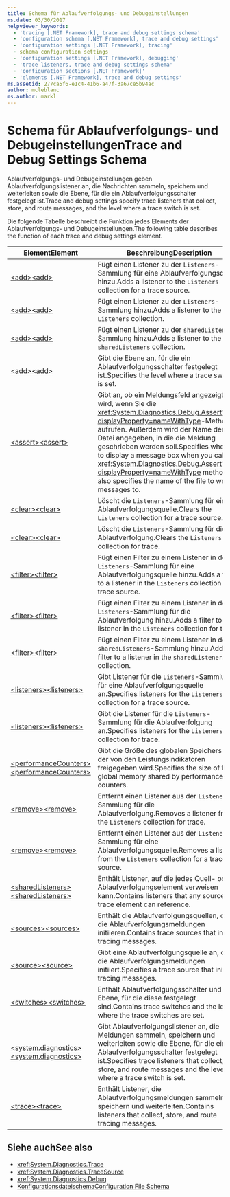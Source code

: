 ```yaml
---
title: Schema für Ablaufverfolgungs- und Debugeinstellungen
ms.date: 03/30/2017
helpviewer_keywords:
  - 'tracing [.NET Framework], trace and debug settings schema'
  - 'configuration schema [.NET Framework], trace and debug settings'
  - 'configuration settings [.NET Framework], tracing'
  - schema configuration settings
  - 'configuration settings [.NET Framework], debugging'
  - 'trace listeners, trace and debug settings schema'
  - 'configuration sections [.NET Framework]'
  - 'elements [.NET Framework], trace and debug settings'
ms.assetid: 277ca5f6-e1c4-41b6-a47f-3a67ce5b94ac
author: mcleblanc
ms.author: markl
---
```

# <a name="trace-and-debug-settings-schema"></a><span data-ttu-id="00bb7-102">Schema für Ablaufverfolgungs- und Debugeinstellungen</span><span class="sxs-lookup"><span data-stu-id="00bb7-102">Trace and Debug Settings Schema</span></span>
<span data-ttu-id="00bb7-103">Ablaufverfolgungs- und Debugeinstellungen geben Ablaufverfolgungslistener an, die Nachrichten sammeln, speichern und weiterleiten sowie die Ebene, für die ein Ablaufverfolgungsschalter festgelegt ist.</span><span class="sxs-lookup"><span data-stu-id="00bb7-103">Trace and debug settings specify trace listeners that collect, store, and route messages, and the level where a trace switch is set.</span></span>  
  
 <span data-ttu-id="00bb7-104">Die folgende Tabelle beschreibt die Funktion jedes Elements der Ablaufverfolgungs- und Debugeinstellungen.</span><span class="sxs-lookup"><span data-stu-id="00bb7-104">The following table describes the function of each trace and debug settings element.</span></span>  
  
|<span data-ttu-id="00bb7-105">Element</span><span class="sxs-lookup"><span data-stu-id="00bb7-105">Element</span></span>|<span data-ttu-id="00bb7-106">Beschreibung</span><span class="sxs-lookup"><span data-stu-id="00bb7-106">Description</span></span>|  
|-------------|-----------------|  
|[<span data-ttu-id="00bb7-107">\<add></span><span class="sxs-lookup"><span data-stu-id="00bb7-107">\<add></span></span>](../../../../../docs/framework/configure-apps/file-schema/trace-debug/add-element-for-listeners-for-source.md)|<span data-ttu-id="00bb7-108">Fügt einen Listener zu der `Listeners`-Sammlung für eine Ablaufverfolgungsquelle hinzu.</span><span class="sxs-lookup"><span data-stu-id="00bb7-108">Adds a listener to the `Listeners` collection for a trace source.</span></span>|  
|[<span data-ttu-id="00bb7-109">\<add></span><span class="sxs-lookup"><span data-stu-id="00bb7-109">\<add></span></span>](../../../../../docs/framework/configure-apps/file-schema/trace-debug/add-element-for-listeners-for-trace.md)|<span data-ttu-id="00bb7-110">Fügt einen Listener zu der `Listeners`-Sammlung hinzu.</span><span class="sxs-lookup"><span data-stu-id="00bb7-110">Adds a listener to the `Listeners` collection.</span></span>|  
|[<span data-ttu-id="00bb7-111">\<add></span><span class="sxs-lookup"><span data-stu-id="00bb7-111">\<add></span></span>](../../../../../docs/framework/configure-apps/file-schema/trace-debug/add-element-for-sharedlisteners.md)|<span data-ttu-id="00bb7-112">Fügt einen Listener zu der `sharedListeners`-Sammlung hinzu.</span><span class="sxs-lookup"><span data-stu-id="00bb7-112">Adds a listener to the `sharedListeners` collection.</span></span>|  
|[<span data-ttu-id="00bb7-113">\<add></span><span class="sxs-lookup"><span data-stu-id="00bb7-113">\<add></span></span>](../../../../../docs/framework/configure-apps/file-schema/trace-debug/add-element-for-switches.md)|<span data-ttu-id="00bb7-114">Gibt die Ebene an, für die ein Ablaufverfolgungsschalter festgelegt ist.</span><span class="sxs-lookup"><span data-stu-id="00bb7-114">Specifies the level where a trace switch is set.</span></span>|  
|[<span data-ttu-id="00bb7-115">\<assert></span><span class="sxs-lookup"><span data-stu-id="00bb7-115">\<assert></span></span>](../../../../../docs/framework/configure-apps/file-schema/trace-debug/assert-element.md)|<span data-ttu-id="00bb7-116">Gibt an, ob ein Meldungsfeld angezeigt wird, wenn Sie die <xref:System.Diagnostics.Debug.Assert%2A?displayProperty=nameWithType>-Methode aufrufen. Außerdem wird der Name der Datei angegeben, in die die Meldung geschrieben werden soll.</span><span class="sxs-lookup"><span data-stu-id="00bb7-116">Specifies whether to display a message box when you call the <xref:System.Diagnostics.Debug.Assert%2A?displayProperty=nameWithType> method; also specifies the name of the file to write messages to.</span></span>|  
|[<span data-ttu-id="00bb7-117">\<clear></span><span class="sxs-lookup"><span data-stu-id="00bb7-117">\<clear></span></span>](../../../../../docs/framework/configure-apps/file-schema/trace-debug/clear-element-for-listeners-for-source.md)|<span data-ttu-id="00bb7-118">Löscht die `Listeners`-Sammlung für eine Ablaufverfolgungsquelle.</span><span class="sxs-lookup"><span data-stu-id="00bb7-118">Clears the `Listeners` collection for a trace source.</span></span>|  
|[<span data-ttu-id="00bb7-119">\<clear></span><span class="sxs-lookup"><span data-stu-id="00bb7-119">\<clear></span></span>](../../../../../docs/framework/configure-apps/file-schema/trace-debug/clear-element-for-listeners-for-trace.md)|<span data-ttu-id="00bb7-120">Löscht die `Listeners`-Sammlung für die Ablaufverfolgung.</span><span class="sxs-lookup"><span data-stu-id="00bb7-120">Clears the `Listeners` collection for trace.</span></span>|  
|[<span data-ttu-id="00bb7-121">\<filter></span><span class="sxs-lookup"><span data-stu-id="00bb7-121">\<filter></span></span>](../../../../../docs/framework/configure-apps/file-schema/trace-debug/filter-element-for-add-for-listeners-for-source.md)|<span data-ttu-id="00bb7-122">Fügt einen Filter zu einem Listener in der `Listeners`-Sammlung für eine Ablaufverfolgungsquelle hinzu.</span><span class="sxs-lookup"><span data-stu-id="00bb7-122">Adds a filter to a listener in the `Listeners` collection for a trace source.</span></span>|  
|[<span data-ttu-id="00bb7-123">\<filter></span><span class="sxs-lookup"><span data-stu-id="00bb7-123">\<filter></span></span>](../../../../../docs/framework/configure-apps/file-schema/trace-debug/filter-element-for-add-for-listeners-for-trace.md)|<span data-ttu-id="00bb7-124">Fügt einen Filter zu einem Listener in der `Listeners`-Sammlung für die Ablaufverfolgung hinzu.</span><span class="sxs-lookup"><span data-stu-id="00bb7-124">Adds a filter to a listener in the `Listeners` collection for trace.</span></span>|  
|[<span data-ttu-id="00bb7-125">\<filter></span><span class="sxs-lookup"><span data-stu-id="00bb7-125">\<filter></span></span>](../../../../../docs/framework/configure-apps/file-schema/trace-debug/filter-element-for-add-for-sharedlisteners.md)|<span data-ttu-id="00bb7-126">Fügt einen Filter zu einem Listener in der `sharedListeners`-Sammlung hinzu.</span><span class="sxs-lookup"><span data-stu-id="00bb7-126">Adds a filter to a listener in the `sharedListeners` collection.</span></span>|  
|[<span data-ttu-id="00bb7-127">\<listeners></span><span class="sxs-lookup"><span data-stu-id="00bb7-127">\<listeners></span></span>](../../../../../docs/framework/configure-apps/file-schema/trace-debug/listeners-element-for-source.md)|<span data-ttu-id="00bb7-128">Gibt Listener für die `Listeners`-Sammlung für eine Ablaufverfolgungsquelle an.</span><span class="sxs-lookup"><span data-stu-id="00bb7-128">Specifies listeners for the `Listeners` collection for a trace source.</span></span>|  
|[<span data-ttu-id="00bb7-129">\<listeners></span><span class="sxs-lookup"><span data-stu-id="00bb7-129">\<listeners></span></span>](../../../../../docs/framework/configure-apps/file-schema/trace-debug/listeners-element-for-trace.md)|<span data-ttu-id="00bb7-130">Gibt die Listener für die `Listeners`-Sammlung für die Ablaufverfolgung an.</span><span class="sxs-lookup"><span data-stu-id="00bb7-130">Specifies listeners for the `Listeners` collection for trace.</span></span>|  
|[<span data-ttu-id="00bb7-131">\<performanceCounters></span><span class="sxs-lookup"><span data-stu-id="00bb7-131">\<performanceCounters></span></span>](../../../../../docs/framework/configure-apps/file-schema/trace-debug/performancecounters-element.md)|<span data-ttu-id="00bb7-132">Gibt die Größe des globalen Speichers an, der von den Leistungsindikatoren freigegeben wird.</span><span class="sxs-lookup"><span data-stu-id="00bb7-132">Specifies the size of the global memory shared by performance counters.</span></span>|  
|[<span data-ttu-id="00bb7-133">\<remove></span><span class="sxs-lookup"><span data-stu-id="00bb7-133">\<remove></span></span>](../../../../../docs/framework/configure-apps/file-schema/trace-debug/remove-element-for-listeners-for-trace.md)|<span data-ttu-id="00bb7-134">Entfernt einen Listener aus der `Listeners`-Sammlung für die Ablaufverfolgung.</span><span class="sxs-lookup"><span data-stu-id="00bb7-134">Removes a listener from the `Listeners` collection for trace.</span></span>|  
|[<span data-ttu-id="00bb7-135">\<remove></span><span class="sxs-lookup"><span data-stu-id="00bb7-135">\<remove></span></span>](../../../../../docs/framework/configure-apps/file-schema/trace-debug/remove-element-for-listeners-for-source.md)|<span data-ttu-id="00bb7-136">Entfernt einen Listener aus der `Listeners`-Sammlung für eine Ablaufverfolgungsquelle.</span><span class="sxs-lookup"><span data-stu-id="00bb7-136">Removes a listener from the `Listeners` collection for a trace source.</span></span>|  
|[<span data-ttu-id="00bb7-137">\<sharedListeners></span><span class="sxs-lookup"><span data-stu-id="00bb7-137">\<sharedListeners></span></span>](../../../../../docs/framework/configure-apps/file-schema/trace-debug/sharedlisteners-element.md)|<span data-ttu-id="00bb7-138">Enthält Listener, auf die jedes Quell- oder Ablaufverfolgungselement verweisen kann.</span><span class="sxs-lookup"><span data-stu-id="00bb7-138">Contains listeners that any source or trace element can reference.</span></span>|  
|[<span data-ttu-id="00bb7-139">\<sources></span><span class="sxs-lookup"><span data-stu-id="00bb7-139">\<sources></span></span>](../../../../../docs/framework/configure-apps/file-schema/trace-debug/sources-element.md)|<span data-ttu-id="00bb7-140">Enthält die Ablaufverfolgungsquellen, die die Ablaufverfolgungsmeldungen initiieren.</span><span class="sxs-lookup"><span data-stu-id="00bb7-140">Contains trace sources that initiate tracing messages.</span></span>|  
|[<span data-ttu-id="00bb7-141">\<source></span><span class="sxs-lookup"><span data-stu-id="00bb7-141">\<source></span></span>](../../../../../docs/framework/configure-apps/file-schema/trace-debug/source-element.md)|<span data-ttu-id="00bb7-142">Gibt eine Ablaufverfolgungsquelle an, die die Ablaufverfolgungsmeldungen initiiert.</span><span class="sxs-lookup"><span data-stu-id="00bb7-142">Specifies a trace source that initiates tracing messages.</span></span>|  
|[<span data-ttu-id="00bb7-143">\<switches></span><span class="sxs-lookup"><span data-stu-id="00bb7-143">\<switches></span></span>](../../../../../docs/framework/configure-apps/file-schema/trace-debug/switches-element.md)|<span data-ttu-id="00bb7-144">Enthält Ablaufverfolgungsschalter und die Ebene, für die diese festgelegt sind.</span><span class="sxs-lookup"><span data-stu-id="00bb7-144">Contains trace switches and the level where the trace switches are set.</span></span>|  
|[<span data-ttu-id="00bb7-145">\<system.diagnostics></span><span class="sxs-lookup"><span data-stu-id="00bb7-145">\<system.diagnostics></span></span>](../../../../../docs/framework/configure-apps/file-schema/trace-debug/system-diagnostics-element.md)|<span data-ttu-id="00bb7-146">Gibt Ablaufverfolgungslistener an, die Meldungen sammeln, speichern und weiterleiten sowie die Ebene, für die ein Ablaufverfolgungsschalter festgelegt ist.</span><span class="sxs-lookup"><span data-stu-id="00bb7-146">Specifies trace listeners that collect, store, and route messages and the level where a trace switch is set.</span></span>|  
|[<span data-ttu-id="00bb7-147">\<trace></span><span class="sxs-lookup"><span data-stu-id="00bb7-147">\<trace></span></span>](../../../../../docs/framework/configure-apps/file-schema/trace-debug/trace-element.md)|<span data-ttu-id="00bb7-148">Enthält Listener, die Ablaufverfolgungsmeldungen sammeln, speichern und weiterleiten.</span><span class="sxs-lookup"><span data-stu-id="00bb7-148">Contains listeners that collect, store, and route tracing messages.</span></span>|  
  
## <a name="see-also"></a><span data-ttu-id="00bb7-149">Siehe auch</span><span class="sxs-lookup"><span data-stu-id="00bb7-149">See also</span></span>
- <xref:System.Diagnostics.Trace>
- <xref:System.Diagnostics.TraceSource>
- <xref:System.Diagnostics.Debug>
- [<span data-ttu-id="00bb7-150">Konfigurationsdateischema</span><span class="sxs-lookup"><span data-stu-id="00bb7-150">Configuration File Schema</span></span>](../../../../../docs/framework/configure-apps/file-schema/index.md)
